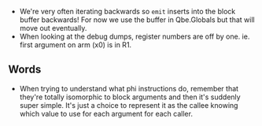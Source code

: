 - We're very often iterating backwards so `emit` inserts into the block buffer backwards!
  For now we use the buffer in Qbe.Globals but that will move out eventually.
- When looking at the debug dumps, register numbers are off by one. ie. first argument on arm (x0) is in R1.

## Words

- When trying to understand what phi instructions do, remember that they're totally isomorphic to block arguments and then it's suddenly super simple.
  It's just a choice to represent it as the callee knowing which value to use for each argument for each caller.
